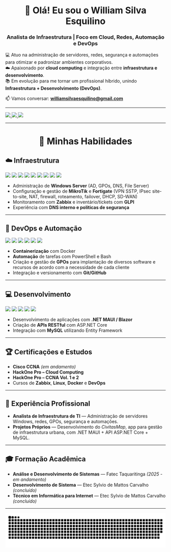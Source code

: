 <h1 align="center">👋 Olá! Eu sou o William Silva Esquilino</h1>
<h3 align="center">Analista de Infraestrutura | Foco em Cloud, Redes, Automação e DevOps</h3>

💻 Atuo na administração de servidores, redes, segurança e automações para otimizar e padronizar ambientes corporativos.  
☁️ Apaixonado por **cloud computing** e integração entre **infraestrutura e desenvolvimento**.  
📚 Em evolução para me tornar um profissional híbrido, unindo **Infraestrutura + Desenvolvimento (DevOps)**.

📫 Vamos conversar: **williamsilvaesquilino@gmail.com**

---

<div align="left">
  <a href="https://www.linkedin.com/in/williamesquilino" target="_blank">
    <img src="https://img.shields.io/static/v1?message=LinkedIn&logo=linkedin&label=&color=0077B5&logoColor=white&style=for-the-badge" height="35" />
  </a>
  <a href="mailto:williamsilvaesquilino@gmail.com" target="_blank">
    <img src="https://img.shields.io/static/v1?message=Email&logo=microsoftoutlook&label=&color=0078D4&logoColor=white&style=for-the-badge" height="35" />
  </a>
  <a href="https://wa.me/qr/WWBQWFVRWDHLG1" target="_blank">
    <img src="https://img.shields.io/static/v1?message=Whatsapp&logo=whatsapp&label=&color=25D366&logoColor=white&style=for-the-badge" height="35" />
  </a>
</div>

---

<h1 align="center">🚀 Minhas Habilidades</h1>

## ☁️ **Infraestrutura**
<div align="left">
  <img src="https://img.shields.io/badge/Windows%20Server-0078D4?style=for-the-badge&logo=windows&logoColor=white" />
  <img src="https://img.shields.io/badge/Active%20Directory-003366?style=for-the-badge&logo=windows&logoColor=white" />
  <img src="https://img.shields.io/badge/GPO-000000?style=for-the-badge&logo=windows&logoColor=white" />
  <img src="https://img.shields.io/badge/MikroTik-293239?style=for-the-badge&logoColor=white" />
  <img src="https://img.shields.io/badge/AWS-FF9900?style=for-the-badge&logo=amazonaws&logoColor=white" />
  <img src="https://img.shields.io/badge/Azure-0078D4?style=for-the-badge&logo=microsoftazure&logoColor=white" />
  <img src="https://img.shields.io/badge/Linux-333333?style=for-the-badge&logo=linux&logoColor=white" />
  <img src="https://img.shields.io/badge/Zabbix-FF0000?style=for-the-badge&logo=zabbix&logoColor=white" />
  <img src="https://img.shields.io/badge/GLPI-2F528F?style=for-the-badge&logoColor=white" />
</div>

- Administração de **Windows Server** (AD, GPOs, DNS, File Server)
- Configuração e gestão de **MikroTik** e **Fortigate** (VPN SSTP, IPsec site-to-site, NAT, firewall, roteamento, failover, DHCP, SD-WAN)
- Monitoramento com **Zabbix** e inventário/tickets com **GLPI**
- Experiência com **DNS interno e políticas de segurança**

---

## 🔧 **DevOps e Automação**
<div align="left">
  <img src="https://img.shields.io/badge/Docker-2496ED?style=for-the-badge&logo=docker&logoColor=white" />
  <img src="https://img.shields.io/badge/Terraform-7B42BC?style=for-the-badge&logo=terraform&logoColor=white" />
  <img src="https://img.shields.io/badge/PowerShell-5391FE?style=for-the-badge&logo=powershell&logoColor=white" />
  <img src="https://img.shields.io/badge/Bash-4EAA25?style=for-the-badge&logo=gnubash&logoColor=white" />
  <img src="https://img.shields.io/badge/Git-F05032?style=for-the-badge&logo=git&logoColor=white" />
  <img src="https://img.shields.io/badge/GitHub-181717?style=for-the-badge&logo=github&logoColor=white" />
</div>

- **Containerização** com Docker
- **Automação** de tarefas com PowerShell e Bash
- Criação e gestão de **GPOs** para implantação de diversos software e recursos de acordo com a necessidade de cada cliente
- Integração e versionamento com **Git/GitHub**

---

## 💻 **Desenvolvimento**
<div align="left">
  <img src="https://img.shields.io/badge/.NET-512BD4?style=for-the-badge&logoColor=white" />
  <img src="https://img.shields.io/badge/Blazor-512BD4?style=for-the-badge&logo=blazor&logoColor=white" />
  <img src="https://img.shields.io/badge/C%23-239120?style=for-the-badge&logo=c-sharp&logoColor=white" />
  <img src="https://img.shields.io/badge/JavaScript-F7DF1E?style=for-the-badge&logo=javascript&logoColor=black" />
  <img src="https://img.shields.io/badge/MySQL-4479A1?style=for-the-badge&logo=mysql&logoColor=white" />
</div>

- Desenvolvimento de aplicações com **.NET MAUI / Blazor**
- Criação de **APIs RESTful** com ASP.NET Core
- Integração com **MySQL** utilizando Entity Framework

---

## 🏆 **Certificações e Estudos**
- **Cisco CCNA** *(em andamento)*
- **HackOne Pro – Cloud Computing**
- **HackOne Pro – CCNA Vol. 1 e 2**
- Cursos de **Zabbix**, **Linux**, **Docker** e **DevOps**

---

## 💼 **Experiência Profissional**
- **Analista de Infraestrutura de TI** — Administração de servidores Windows, redes, GPOs, segurança e automações.
- **Projetos Próprios** — Desenvolvimento do *CivitasMap*, app para gestão de infraestrutura urbana, com .NET MAUI + API ASP.NET Core + MySQL.

---

## 🎓 **Formação Acadêmica**
- **Análise e Desenvolvimento de Sistemas** — Fatec Taquaritinga *(2025 - em andamento)*
- **Desenvolvimento de Sistema** — Etec Sylvio de Mattos Carvalho *(concluído)*
- **Técnico em Informática para Internet** — Etec Sylvio de Mattos Carvalho *(concluído)*

---

<picture align="center">
    <source media="(prefers-color-scheme: dark)" srcset="https://raw.githubusercontent.com/williamesquilino/williamesquilino/output/github-contribution-grid-snake-dark.svg">
    <source media="(prefers-color-scheme: light)" srcset="https://raw.githubusercontent.com/williamesquilino/williamesquilino/output/github-contribution-grid-snake-dark.svg">
    <img align="center" alt="github contribution grid snake animation" src="https://raw.githubusercontent.com/mari4souza/mari4souza/output/github-contribution-grid-snake.svg">
</picture>
